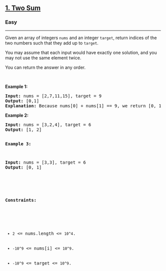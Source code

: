 <h2><a href="https://leetcode.com/problems/two-sum/">1. Two Sum</a></h2><h3>Easy</h3><hr><div>Given an array of integers <code>nums</code> and an integer <code>target</code>, return indices of the two numbers such that they add up to <code>target</code>.

You may assume that each input would have exactly one solution, and you may not use the same element twice.

You can return the answer in any order.

<p>&nbsp;</p>
<p><strong>Example 1:</strong></p>
<pre><strong>Input:</strong> nums = [2,7,11,15], target = 9
<strong>Output:</strong> [0,1]
<strong>Explanation:</strong> Because nums[0] + nums[1] == 9, we return [0, 1].
</pre>

<p><strong>Example 2:</strong></p>
<pre><strong>Input:</strong> nums = [3,2,4], target = 6
<strong>Output:</strong> [1, 2]

<p><strong>Example 3:</strong></p>
<pre><strong>Input:</strong> nums = [3,3], target = 6
<strong>Output:</strong> [0, 1]

<p>&nbsp;</p>
<p><strong>Constraints:</strong></p>

<ul>
	<li><code>2</code> <= nums.length <= <code>10^4</code>.</li>
	<li><code>-10^9</code> <= nums[i] <= <code>10^9</code>.</li>
    <li><code>-10^9</code> <= target <= <code>10^9</code>.</li>
</ul>
</div>